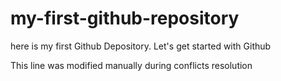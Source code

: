 # my-first-github-repository
here is my first Github Depository. Let's get started with Github

This line was modified manually during conflicts resolution
